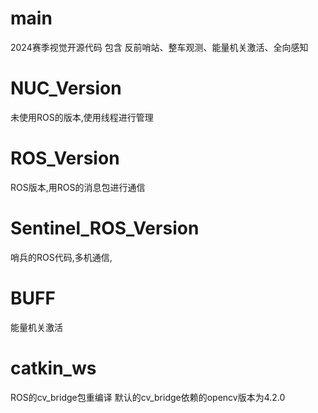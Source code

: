 # main
2024赛季视觉开源代码
包含 反前哨站、整车观测、能量机关激活、全向感知

# NUC_Version
未使用ROS的版本,使用线程进行管理

# ROS_Version
ROS版本,用ROS的消息包进行通信

# Sentinel_ROS_Version
哨兵的ROS代码,多机通信,

# BUFF
能量机关激活

# catkin_ws
ROS的cv_bridge包重编译
默认的cv_bridge依赖的opencv版本为4.2.0

